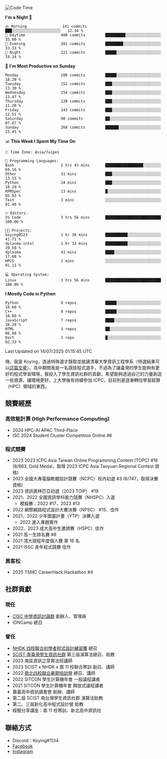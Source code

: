 <!--START_SECTION:waka-->
![Code Time](http://img.shields.io/badge/Code%20Time-1%2C508%20hrs%2011%20mins-blue)

**I'm a Night 🦉** 

```text
🌞 Morning                141 commits         ███░░░░░░░░░░░░░░░░░░░░░░   12.34 % 
🌆 Daytime                400 commits         █████████░░░░░░░░░░░░░░░░   35.00 % 
🌃 Evening                381 commits         ████████░░░░░░░░░░░░░░░░░   33.33 % 
🌙 Night                  221 commits         █████░░░░░░░░░░░░░░░░░░░░   19.34 % 
```
📅 **I'm Most Productive on Sunday** 

```text
Monday                   208 commits         █████░░░░░░░░░░░░░░░░░░░░   18.20 % 
Tuesday                  152 commits         ███░░░░░░░░░░░░░░░░░░░░░░   13.30 % 
Wednesday                154 commits         ███░░░░░░░░░░░░░░░░░░░░░░   13.47 % 
Thursday                 128 commits         ███░░░░░░░░░░░░░░░░░░░░░░   11.20 % 
Friday                   143 commits         ███░░░░░░░░░░░░░░░░░░░░░░   12.51 % 
Saturday                 90 commits          ██░░░░░░░░░░░░░░░░░░░░░░░   07.87 % 
Sunday                   268 commits         ██████░░░░░░░░░░░░░░░░░░░   23.45 % 
```


📊 **This Week I Spent My Time On** 

```text
🕑︎ Time Zone: Asia/Taipei

💬 Programming Languages: 
Bash                     2 hrs 43 mins       █████████████████░░░░░░░░   69.16 % 
Other                    31 mins             ███░░░░░░░░░░░░░░░░░░░░░░   13.15 % 
Python                   24 mins             ███░░░░░░░░░░░░░░░░░░░░░░   10.29 % 
RPMSpec                  13 mins             █░░░░░░░░░░░░░░░░░░░░░░░░   05.92 % 
Text                     3 mins              ░░░░░░░░░░░░░░░░░░░░░░░░░   01.48 % 

🔥 Editors: 
VS Code                  3 hrs 56 mins       █████████████████████████   100.00 % 

🐱‍💻 Projects: 
koying0523               1 hr 38 mins        ██████████░░░░░░░░░░░░░░░   41.71 % 
dplasma-intel            1 hr 33 mins        ██████████░░░░░░░░░░░░░░░   39.50 % 
dplasma                  41 mins             ████░░░░░░░░░░░░░░░░░░░░░   17.68 % 
HPCG                     2 mins              ░░░░░░░░░░░░░░░░░░░░░░░░░   01.11 % 

💻 Operating System: 
Linux                    3 hrs 56 mins       █████████████████████████   100.00 % 
```

**I Mostly Code in Python** 

```text
Python                   8 repos             █████░░░░░░░░░░░░░░░░░░░░   18.60 % 
C++                      8 repos             █████░░░░░░░░░░░░░░░░░░░░   18.60 % 
JavaScript               7 repos             ████░░░░░░░░░░░░░░░░░░░░░   16.28 % 
HTML                     3 repos             ██░░░░░░░░░░░░░░░░░░░░░░░   06.98 % 
Dart                     1 repo              █░░░░░░░░░░░░░░░░░░░░░░░░   02.33 % 
```




 Last Updated on 14/07/2025 01:15:45 UTC
<!--END_SECTION:waka-->


嗨，我是 Koying，透過特殊選才錄取並就讀清華大學資訊工程學系（特選結果可以[這篇文章](https://koyingtw.github.io/2022/10/31/%E7%89%B9%E9%81%B8%E5%BF%83%E5%BE%97/)）。高中期間我是一名競技程式選手，不過為了讓臺灣的學生能夠有更好的程式學習環境，我投入了學生資訊社群的貢獻，希望能夠透過自己的力量創造一些資源，讓環境更好。上大學後有持續參加 ICPC，目前則是逐漸轉往學習超算（HPC）領域的東西。

## 競賽經歷
### 高效能計算 (High Performance Computing)
- 2024 HPC-AI APAC Third-Place
- ISC 2024 Student Cluster Competition Online #6

### 程式競賽
- 2023 2023 ICPC Asia Taiwan Online Programming Contest (TOPC) #16 (8/863, Gold Medal，取得 2023 ICPC Asia Taoyuan Regional Contest 資格)
- 2023 全國大專電腦軟體設計競賽（NCPC）校內初選 #3 (6/747，取得決賽資格)
- 2023 資訊奧林匹亞初選（2023 TOIP） #19
- 2021、2022 全國資訊學科能力競賽（NHSPC）入選
    - 模擬賽：2022 #17，2023 #13
- 2022 網際網路程式設計大賽決賽（NPSC） #15、佳作
- 2021、2022 少年圖靈計畫（YTP）決賽入選
    - 2022 進入專題實作
- 2022、2023 成大高中生邀請賽（HSPC）佳作
- 2021 高一生排名賽 #8
- 2021 清大競程年度個人賽 第 16 名
- 2021 ISSC 青年程式競賽 佳作

### 黑客松
- 2025 TSMC CareerHack Hackathon #4

## 社群貢獻
### 現任
- [CISC 中學資訊討論群](https://discord.gg/mc9CgJvjZz) 創辦人、管理員
- IONCamp 總召

### 曾任
- [NHDK 四校聯合初學者程式設計練習賽](https://www.facebook.com/profile.php?id=100064076583372) 總召
- [SCIST 南臺灣學生資訊社群](https://www.facebook.com/scist.tw) 第三屆演算法總召、助教
- 2023 南區資訊之芽算法班講師
- 2023 SCIST x NHDK x 南 11 校聯合寒訓 副召、講師
- 2022 [南北四校聯合暑期培訓營](https://github.com/HHSH-CYSH-WGSH-HSNU-Summer-Camp/) 總召、講師
- 2022 SITCON 學生計算機年會 一般議程講者
- 2021 SITCON 學生計算機年會 開放式議程講者
- 嘉義高中資訊讀書會 創辦、講師
- 第二屆 SCIST 南台灣學生資訊社群 演算法助教
- 第二、三屆新化高中程式設計營 助教
- 經驗分享講座：南 11 校寒訓、新北高中資訊社

## 聯絡方式
- Discord：Koying#1134
- [Facebook](https://www.facebook.com/profile.php?id=100015800760577)
- [Instagram](https://www.instagram.com/cisc._.koying/)
